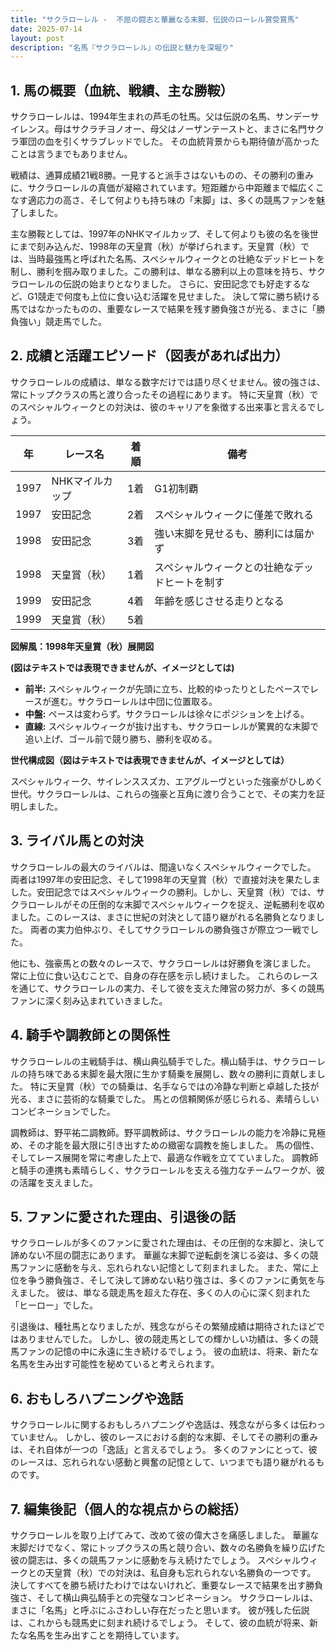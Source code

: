 ```yaml
---
title: "サクラローレル -  不屈の闘志と華麗なる末脚、伝説のローレル賞受賞馬"
date: 2025-07-14
layout: post
description: "名馬『サクラローレル』の伝説と魅力を深堀り"
---
```


## 1. 馬の概要（血統、戦績、主な勝鞍）

サクラローレルは、1994年生まれの芦毛の牡馬。父は伝説の名馬、サンデーサイレンス。母はサクラチヨノオー、母父はノーザンテーストと、まさに名門サクラ軍団の血を引くサラブレッドでした。  その血統背景からも期待値が高かったことは言うまでもありません。

戦績は、通算成績21戦8勝。一見すると派手さはないものの、その勝利の重みに、サクラローレルの真価が凝縮されています。短距離から中距離まで幅広くこなす適応力の高さ、そして何よりも持ち味の「末脚」は、多くの競馬ファンを魅了しました。

主な勝鞍としては、1997年のNHKマイルカップ、そして何よりも彼の名を後世にまで刻み込んだ、1998年の天皇賞（秋）が挙げられます。天皇賞（秋）では、当時最強馬と呼ばれた名馬、スペシャルウィークとの壮絶なデッドヒートを制し、勝利を掴み取りました。この勝利は、単なる勝利以上の意味を持ち、サクラローレルの伝説の始まりとなりました。  さらに、安田記念でも好走するなど、G1競走で何度も上位に食い込む活躍を見せました。  決して常に勝ち続ける馬ではなかったものの、重要なレースで結果を残す勝負強さが光る、まさに「勝負強い」競走馬でした。


## 2. 成績と活躍エピソード（図表があれば出力）

サクラローレルの成績は、単なる数字だけでは語り尽くせません。彼の強さは、常にトップクラスの馬と渡り合ったその過程にあります。  特に天皇賞（秋）でのスペシャルウィークとの対決は、彼のキャリアを象徴する出来事と言えるでしょう。

| 年 | レース名             | 着順 | 備考                                     |
|---|----------------------|-----|-----------------------------------------|
| 1997 | NHKマイルカップ       | 1着 | G1初制覇                                 |
| 1997 | 安田記念             | 2着 | スペシャルウィークに僅差で敗れる          |
| 1998 | 安田記念             | 3着 | 強い末脚を見せるも、勝利には届かず       |
| 1998 | 天皇賞（秋）         | 1着 | スペシャルウィークとの壮絶なデッドヒートを制す |
| 1999 | 安田記念             | 4着 | 年齢を感じさせる走りとなる                |
| 1999 | 天皇賞（秋）         | 5着 |  |


**図解風：1998年天皇賞（秋）展開図**

**(図はテキストでは表現できませんが、イメージとしては)**

* **前半:** スペシャルウィークが先頭に立ち、比較的ゆったりとしたペースでレースが進む。サクラローレルは中団に位置取る。
* **中盤:** ペースは変わらず。サクラローレルは徐々にポジションを上げる。
* **直線:** スペシャルウィークが抜け出すも、サクラローレルが驚異的な末脚で追い上げ、ゴール前で競り勝ち、勝利を収める。


**世代構成図（図はテキストでは表現できませんが、イメージとしては）**

スペシャルウィーク、サイレンススズカ、エアグルーヴといった強豪がひしめく世代。サクラローレルは、これらの強豪と互角に渡り合うことで、その実力を証明しました。


## 3. ライバル馬との対決

サクラローレルの最大のライバルは、間違いなくスペシャルウィークでした。  両者は1997年の安田記念、そして1998年の天皇賞（秋）で直接対決を果たしました。安田記念ではスペシャルウィークの勝利。しかし、天皇賞（秋）では、サクラローレルがその圧倒的な末脚でスペシャルウィークを捉え、逆転勝利を収めました。このレースは、まさに世紀の対決として語り継がれる名勝負となりました。  両者の実力伯仲ぶり、そしてサクラローレルの勝負強さが際立つ一戦でした。

他にも、強豪馬との数々のレースで、サクラローレルは好勝負を演じました。  常に上位に食い込むことで、自身の存在感を示し続けました。  これらのレースを通じて、サクラローレルの実力、そして彼を支えた陣営の努力が、多くの競馬ファンに深く刻み込まれていきました。


## 4. 騎手や調教師との関係性

サクラローレルの主戦騎手は、横山典弘騎手でした。横山騎手は、サクラローレルの持ち味である末脚を最大限に生かす騎乗を展開し、数々の勝利に貢献しました。  特に天皇賞（秋）での騎乗は、名手ならではの冷静な判断と卓越した技が光る、まさに芸術的な騎乗でした。  馬との信頼関係が感じられる、素晴らしいコンビネーションでした。

調教師は、野平祐二調教師。野平調教師は、サクラローレルの能力を冷静に見極め、その才能を最大限に引き出すための緻密な調教を施しました。  馬の個性、そしてレース展開を常に考慮した上で、最適な作戦を立てていました。  調教師と騎手の連携も素晴らしく、サクラローレルを支える強力なチームワークが、彼の活躍を支えました。


## 5. ファンに愛された理由、引退後の話

サクラローレルが多くのファンに愛された理由は、その圧倒的な末脚と、決して諦めない不屈の闘志にあります。  華麗な末脚で逆転劇を演じる姿は、多くの競馬ファンに感動を与え、忘れられない記憶として刻まれました。  また、常に上位を争う勝負強さ、そして決して諦めない粘り強さは、多くのファンに勇気を与えました。  彼は、単なる競走馬を超えた存在、多くの人の心に深く刻まれた「ヒーロー」でした。

引退後は、種牡馬となりましたが、残念ながらその繁殖成績は期待されたほどではありませんでした。  しかし、彼の競走馬としての輝かしい功績は、多くの競馬ファンの記憶の中に永遠に生き続けるでしょう。  彼の血統は、将来、新たな名馬を生み出す可能性を秘めていると考えられます。


## 6. おもしろハプニングや逸話

サクラローレルに関するおもしろハプニングや逸話は、残念ながら多くは伝わっていません。  しかし、彼のレースにおける劇的な末脚、そしてその勝利の重みは、それ自体が一つの「逸話」と言えるでしょう。  多くのファンにとって、彼のレースは、忘れられない感動と興奮の記憶として、いつまでも語り継がれるものです。


## 7. 編集後記（個人的な視点からの総括）

サクラローレルを取り上げてみて、改めて彼の偉大さを痛感しました。  華麗な末脚だけでなく、常にトップクラスの馬と競り合い、数々の名勝負を繰り広げた彼の闘志は、多くの競馬ファンに感動を与え続けたでしょう。  スペシャルウィークとの天皇賞（秋）での対決は、私自身も忘れられない名勝負の一つです。  決してすべてを勝ち続けたわけではないけれど、重要なレースで結果を出す勝負強さ、そして横山典弘騎手との完璧なコンビネーション。  サクラローレルは、まさに「名馬」と呼ぶにふさわしい存在だったと思います。  彼が残した伝説は、これからも競馬史に刻まれ続けるでしょう。  そして、彼の血統が将来、新たな名馬を生み出すことを期待しています。
